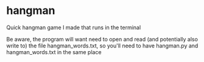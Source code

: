 # hangman
Quick hangman game I made that runs in the terminal

Be aware, the program will want need to open and read (and potentially also write to) the file hangman_words.txt, so you'll need to have hangman.py and hangman_words.txt in the same place
